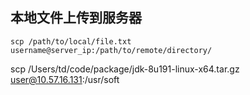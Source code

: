## 本地文件上传到服务器

```shell
scp /path/to/local/file.txt username@server_ip:/path/to/remote/directory/
```

scp /Users/td/code/package/jdk-8u191-linux-x64.tar.gz user@10.57.16.131:/usr/soft
